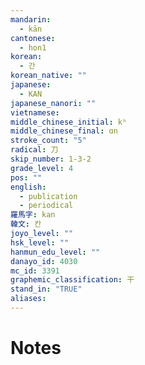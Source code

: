```yaml
---
mandarin:
  - kān
cantonese:
  - hon1
korean:
  - 간
korean_native: ""
japanese:
  - KAN
japanese_nanori: ""
vietnamese:
middle_chinese_initial: kʰ
middle_chinese_final: ɑn
stroke_count: "5"
radical: 刀
skip_number: 1-3-2
grade_level: 4
pos: ""
english:
  - publication
  - periodical
羅馬字: kan
韓文: 칸
joyo_level: ""
hsk_level: ""
hanmun_edu_level: ""
danayo_id: 4030
mc_id: 3391
graphemic_classification: 干
stand_in: "TRUE"
aliases:
---
```


# Notes

